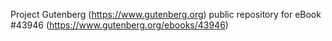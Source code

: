 Project Gutenberg (https://www.gutenberg.org) public repository for eBook #43946 (https://www.gutenberg.org/ebooks/43946)

